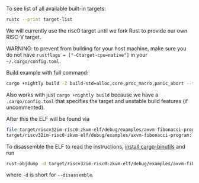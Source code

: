 To see list of all available built-in targets:

```bash
rustc --print target-list
```

We will currently use the risc0 target until we fork Rust to provide our own RISC-V target.

WARNING: to prevent from building for your host machine, make sure you do not have `rustflags = ["-Ctarget-cpu=native"]` in your `~/.cargo/config.toml`.

Build example with full command:

```bash
cargo +nightly build -Z build-std=alloc,core,proc_macro,panic_abort --target riscv32im-risc0-zkvm-elf --example fibonacci
```

Also works with just `cargo +nightly build` because we have a `.cargo/config.toml` that specifies the target and unstable build features (if uncommented).

After this the ELF will be found via

```bash
file target/riscv32im-risc0-zkvm-elf/debug/examples/axvm-fibonacci-program
target/riscv32im-risc0-zkvm-elf/debug/examples/axvm-fibonacci-program: ELF 32-bit LSB executable, UCB RISC-V, soft-float ABI, version 1 (SYSV), statically linked, with debug_info, not stripped
```

To disassemble the ELF to read the instructions, [install cargo-binutils](https://github.com/rust-embedded/cargo-binutils) and run

```bash
rust-objdump -d target/riscv32im-risc0-zkvm-elf/debug/examples/axvm-fibonacci-program
```

where `-d` is short for `--disassemble`.
